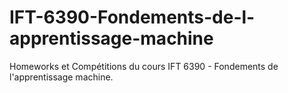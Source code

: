 # IFT-6390-Fondements-de-l-apprentissage-machine
Homeworks et Compétitions du cours IFT 6390 - Fondements de l'apprentissage machine.
